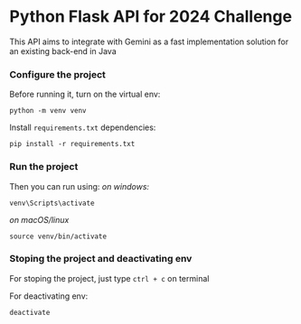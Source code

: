 # Python Flask API for 2024 Challenge

This API aims to integrate with Gemini as a fast implementation solution for an existing back-end in Java

### Configure the project
Before running it, turn on the virtual env:
```
python -m venv venv
```
Install `requirements.txt` dependencies:
```
pip install -r requirements.txt
```

### Run the project
Then you can run using:
_on windows:_
```
venv\Scripts\activate
``` 
_on macOS/linux_
```
source venv/bin/activate
```
### Stoping the project and deactivating env
For stoping the project, just type `ctrl + c` on terminal

For deactivating env:
```
deactivate
```